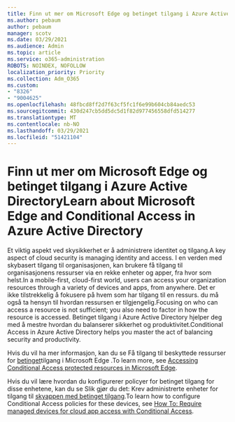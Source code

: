 ```yaml
---
title: Finn ut mer om Microsoft Edge og betinget tilgang i Azure Active Directory
ms.author: pebaum
author: pebaum
manager: scotv
ms.date: 03/29/2021
ms.audience: Admin
ms.topic: article
ms.service: o365-administration
ROBOTS: NOINDEX, NOFOLLOW
localization_priority: Priority
ms.collection: Adm_O365
ms.custom:
- "8326"
- "9004625"
ms.openlocfilehash: 48fbcd8ff2d7f63cf5fc1f6e99b604cb84aedc53
ms.sourcegitcommit: 430d247cb5dd5dc5d1f82d977456558dfd514277
ms.translationtype: MT
ms.contentlocale: nb-NO
ms.lasthandoff: 03/29/2021
ms.locfileid: "51421104"
---
```

# <a name="learn-about-microsoft-edge-and-conditional-access-in-azure-active-directory"></a><span data-ttu-id="64418-102">Finn ut mer om Microsoft Edge og betinget tilgang i Azure Active Directory</span><span class="sxs-lookup"><span data-stu-id="64418-102">Learn about Microsoft Edge and Conditional Access in Azure Active Directory</span></span>

<span data-ttu-id="64418-103">Et viktig aspekt ved skysikkerhet er å administrere identitet og tilgang.</span><span class="sxs-lookup"><span data-stu-id="64418-103">A key aspect of cloud security is managing identity and access.</span></span> <span data-ttu-id="64418-104">I en verden med skybasert tilgang til organisasjonen, kan brukere få tilgang til organisasjonens ressurser via en rekke enheter og apper, fra hvor som helst.</span><span class="sxs-lookup"><span data-stu-id="64418-104">In a mobile-first, cloud-first world, users can access your organization resources through a variety of devices and apps, from anywhere.</span></span> <span data-ttu-id="64418-105">Det er ikke tilstrekkelig å fokusere på hvem som har tilgang til en ressurs. du må også ta hensyn til hvordan ressursen er tilgjengelig.</span><span class="sxs-lookup"><span data-stu-id="64418-105">Focusing on who can access a resource is not sufficient; you also need to factor in how the resource is accessed.</span></span> <span data-ttu-id="64418-106">Betinget tilgang i Azure Active Directory hjelper deg med å mestre hvordan du balanserer sikkerhet og produktivitet.</span><span class="sxs-lookup"><span data-stu-id="64418-106">Conditional Access in Azure Active Directory helps you master the act of balancing security and productivity.</span></span>

<span data-ttu-id="64418-107">Hvis du vil ha mer informasjon, kan du se Få tilgang til beskyttede ressurser for [betinget](https://go.microsoft.com/fwlink/?linkid=2152158)tilgang i Microsoft Edge .</span><span class="sxs-lookup"><span data-stu-id="64418-107">To learn more, see [Accessing Conditional Access protected resources in Microsoft Edge](https://go.microsoft.com/fwlink/?linkid=2152158).</span></span>

<span data-ttu-id="64418-108">Hvis du vil lære hvordan du konfigurerer policyer for betinget tilgang for disse enhetene, kan du se Slik gjør du det: Krev administrerte enheter for tilgang til [skyappen med betinget tilgang](https://go.microsoft.com/fwlink/?linkid=2137682).</span><span class="sxs-lookup"><span data-stu-id="64418-108">To learn how to configure Conditional Access policies for these devices, see [How To: Require managed devices for cloud app access with Conditional Access](https://go.microsoft.com/fwlink/?linkid=2137682).</span></span>